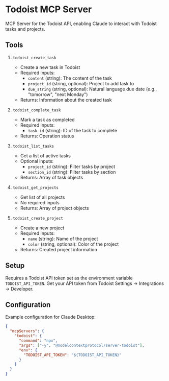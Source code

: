 # Todoist MCP Server

MCP Server for the Todoist API, enabling Claude to interact with Todoist tasks and projects.

## Tools

1. `todoist_create_task`
    - Create a new task in Todoist
    - Required inputs:
        - `content` (string): The content of the task
        - `project_id` (string, optional): Project to add task to
        - `due_string` (string, optional): Natural language due date (e.g., "tomorrow", "next Monday")
    - Returns: Information about the created task

2. `todoist_complete_task`
    - Mark a task as completed
    - Required inputs:
        - `task_id` (string): ID of the task to complete
    - Returns: Operation status

3. `todoist_list_tasks`
    - Get a list of active tasks
    - Optional inputs:
        - `project_id` (string): Filter tasks by project
        - `section_id` (string): Filter tasks by section
    - Returns: Array of task objects

4. `todoist_get_projects`
    - Get list of all projects
    - No required inputs
    - Returns: Array of project objects

5. `todoist_create_project`
    - Create a new project
    - Required inputs:
        - `name` (string): Name of the project
        - `color` (string, optional): Color of the project
    - Returns: Created project information

## Setup

Requires a Todoist API token set as the environment variable `TODOIST_API_TOKEN`. Get your API token from Todoist Settings -> Integrations -> Developer.

## Configuration

Example configuration for Claude Desktop:

```json
{
  "mcpServers": {
    "todoist": {
      "command": "npx",
      "args": ["-y", "@modelcontextprotocol/server-todoist"],
      "env": {
        "TODOIST_API_TOKEN": "${TODOIST_API_TOKEN}"
      }
    }
  }
}
